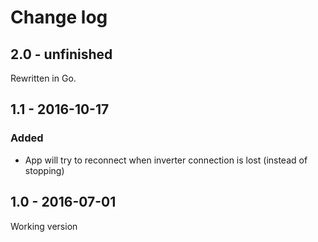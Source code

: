 # Change log

## 2.0 - unfinished

Rewritten in Go.

## 1.1 - 2016-10-17
### Added
* App will try to reconnect when inverter connection is lost (instead of stopping)

## 1.0 - 2016-07-01
Working version
